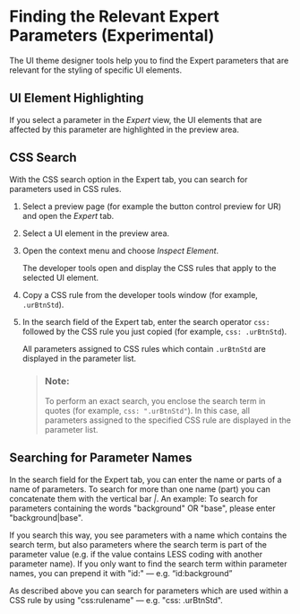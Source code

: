 <!-- copy70e58588e47a482cbb5eaf2cc9764ecd -->

# Finding the Relevant Expert Parameters \(Experimental\)

The UI theme designer tools help you to find the Expert parameters that are relevant for the styling of specific UI elements.



<a name="copy70e58588e47a482cbb5eaf2cc9764ecd__section_krv_jqy_cqb"/>

## UI Element Highlighting

If you select a parameter in the *Expert* view, the UI elements that are affected by this parameter are highlighted in the preview area.



## **CSS Search**

With the CSS search option in the Expert tab, you can search for parameters used in CSS rules.

1.  Select a preview page \(for example the button control preview for UR\) and open the *Expert* tab.
2.  Select a UI element in the preview area.
3.  Open the context menu and choose *Inspect Element*.

    The developer tools open and display the CSS rules that apply to the selected UI element.

4.  Copy a CSS rule from the developer tools window \(for example, `.urBtnStd`\).
5.  In the search field of the Expert tab, enter the search operator `css:` followed by the CSS rule you just copied \(for example, `css: .urBtnStd`\).

    All parameters assigned to CSS rules which contain `.urBtnStd` are displayed in the parameter list.

    > ### Note:  
    > To perform an exact search, you enclose the search term in quotes \(for example, `css: ".urBtnStd"`\). In this case, all parameters assigned to the specified CSS rule are displayed in the parameter list.




<a name="copy70e58588e47a482cbb5eaf2cc9764ecd__section_qxn_kqy_cqb"/>

## Searching for Parameter Names

In the search field for the Expert tab, you can enter the name or parts of a name of parameters. To search for more than one name \(part\) you can concatenate them with the vertical bar *|*. An example: To search for parameters containing the words "background" OR "base", please enter "background|base".

If you search this way, you see parameters with a name which contains the search term, but also parameters where the search term is part of the parameter value \(e.g. if the value contains LESS coding with another parameter name\). If you only want to find the search term within parameter names, you can prepend it with "id:" — e.g. “id:background”

As described above you can search for parameters which are used within a CSS rule by using "css:rulename" — e.g. "css: .urBtnStd".

